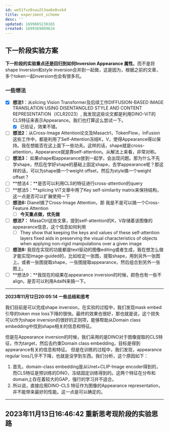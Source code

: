 ```yaml
---
id: we51fxz8cwu2t3aa6o0vsb4
title: experiment_scheme
desc: ''
updated: 1699865230165
created: 1699369889624
---
```


## **下一阶段实验方案**
**下一阶段的实验重点还是回归到如何Inversion Appearance 属性**。而不是将shape Inversion和style inversion合并到一起做，这是因为，根据之前的文章，多个token一起inversion也会有很多坑。

### **一些想法**

- [x] **想法1**：从slicing Vision Transformer及后续工作DIFFUSION-BASED IMAGE TRANSLATION USING DISENTANGLED STYLE AND CONTENT REPRESENTATION（ICLR2023）, 我发现这些论文都是利用DINO-ViT的CLS特征来表示Appearance。我们也打算这么尝试一下。
  - [x] 已验证，效果不错。
- [ ] **想法2**：从Cross-Image Attention论文及Masactrl，TokenFlow，InFusion这些工作中，都是利用了Self-Attention冻结K，V，使得Appearance得以保持。我在想能否在这上面下一些功夫。这样的话，shape就是cross-attention，Appearance就是靠self-attention。从解法上来看，非常对称。
- [ ] **想法3：** 如果shape和appearance放到一起学，会出现问题。那为什么不先学shape，然后在学好shape的基础上固定shape，去学appearance呢？那这样的话，可以为shape搞一个weight offset，然后为style搞一个weight offset？
- [ ] **想法4：**是否可以利用CLS的特征进行cross-attention的query 
- [ ] **想法5：**splicing ViT文章中用了Key self-similarity matrix来保持结构，这一点是否可以扩展使用一下
- [ ] **想法6:** Dianel搞了Cross-Image Attention，那  我是不是可以搞一个Cross-Feature Attention
  - [ ] **今天重点做，优先做**
- [ ] **想法7：** MasaCtrl这些文章，提到self-attention的K，V存储着该图像的appearance信息，这个信息如何利用
  - [ ] They show that keeping the keys and values of these self-attention layers fixed aids in preserving the visual characteristics of objects when applying non-rigid manipulations over a given image
- [ ] **想法8:** 我现在实现的功能都是text驱动的图像editing或者生成，我在想怎么做才能实现Image-guided的，比如给定一张图，提取shape，用到另外一张图上。或者一张图提取shape，一张图提取appearance，然后组合到另外一张图上。 
- [ ] **想法9：**我现在的结果在appearance inversion的时候，颜色也有一些不align，是否可以利用AdaIN来搞一下。

---

**2023年11月12日20:05:14 一些总结和思考**

我们目前是可以完成shape inversion，在实验的过程中，我们发现mask embed引导的token mse loss下降的很快。最终的效果也很好，那也就是说，这个损失可以作为shape inversion的很好的正则项，能够帮助从Domain class embedding中找到shape相关的信息和特征。

但是在Appearance inversion的时候，我们采用的是DINO对于图像提取的CLS特征，作为target，然后去约束Domain class embedding，目标是得到appearance有关的信息和特征。
但是在训练的过程中，我们发现，appearance regular loss几乎不下降，也就是没学到东西。我们分析，这个原因如下：
1. 首先，domain-class embedding是从Unet+CLIP-Image encoder得到的，而CLS特征是预训练的DINO，冻结固定训练得到的。这两个特征在分布和domain上存在着较大的GAP，强行的学习并不适合。
2. 所以说，直接应用DINO-CLS 特征作为图像的Appearance representation，并不能带来最好的性能。这一点是可以确定的。


---

## **2023年11月13日16:46:42 重新思考现阶段的实验思路**

